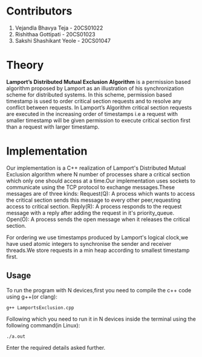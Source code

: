 # Contributors
1. Vejandla Bhavya Teja - 20CS01022
2. Rishithaa Gottipati - 20CS01023
3. Sakshi Shashikant Yeole - 20CS01047

# Theory
**Lamport’s Distributed Mutual Exclusion Algorithm** is a permission based algorithm proposed by Lamport as an illustration of his synchronization scheme for distributed systems. In this scheme, permission based timestamp is used to order critical section requests and to resolve any conflict between requests. In Lamport’s Algorithm critical section requests are executed in the increasing order of timestamps i.e a request with smaller timestamp will be given permission to execute critical section first than a request with larger timestamp.


# Implementation
Our implementation is a C++ realization of Lamport's Distributed Mutual Exclusion algorithm where N number of processes share a critical section which only one should access at a time.Our implementation uses sockets to communicate using the TCP protocol to exchange messages.These messages are of three kinds:
Request(Q): A process which wants to access the critical section sends this message to every other peer,requesting access to critical section.
Reply(R): A process responds to the request message with a reply after adding the request in it's priority_queue.
Open(O): A process sends the open message when it releases the critical section.

For ordering we use timestamps produced by Lamport's logical clock,we have used atomic integers to synchronise the sender and receiver threads.We store requests in a min heap according to smallest timestamp first.

## Usage

To run the program with N devices,first you need to compile the c++ code using g++(or clang):

`g++ LamportsExclusion.cpp`

Following which you need to run it in N devices inside the terminal using the following command(in Linux):

`./a.out`

Enter the required details asked further.
